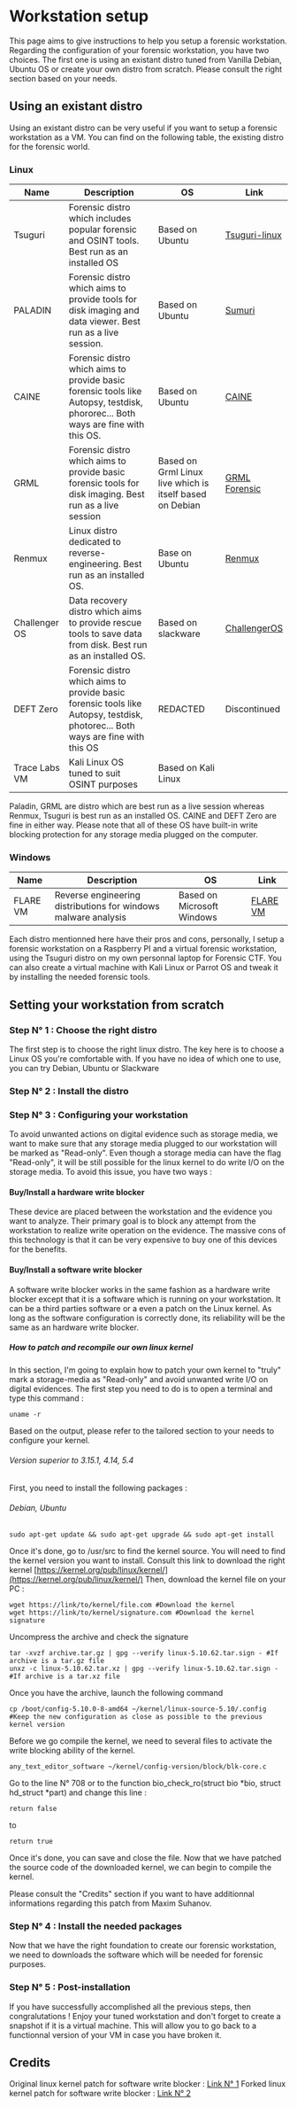 # Workstation setup
This page aims to give instructions to help you setup a forensic workstation.
Regarding the configuration of your forensic workstation, you have two choices. The first one is using an existant distro tuned from Vanilla Debian, Ubuntu OS or create your own distro from scratch. Please consult the right section based on your needs. 
## Using an existant distro
Using an existant distro can be very useful if you want to setup a forensic workstation as a VM. You can find on the following table, the existing distro for the forensic world.
### Linux
| Name    | Description | OS  | Link |
|---------|-------------|-----|------|
| Tsuguri |Forensic distro which includes popular forensic and OSINT tools. Best run as an installed OS     | Based on Ubuntu    |[Tsuguri-linux](https://tsurugi-linux.org/)      |
| PALADIN |Forensic distro which aims to provide tools for disk imaging and data viewer. Best run as a live session.   | Based on Ubuntu    |[Sumuri](https://sumuri.com)      |
| CAINE   |Forensic distro which aims to provide basic forensic tools like Autopsy, testdisk, phororec... Both ways are fine with this OS.  | Based on Ubuntu    |[CAINE](https://www.caine-live.net/)      |
|GRML     |Forensic distro which aims to provide basic forensic tools for disk imaging. Best run as a live session    | Based on Grml Linux live which is itself based on Debian|[GRML Forensic](https://grml-forensic.org/)|
|Renmux|Linux distro dedicated to reverse-engineering. Best run as an installed OS.| Base on Ubuntu|[Renmux](https://docs.remnux.org/)|
|Challenger OS|Data recovery distro which aims to provide rescue tools to save data from disk. Best run as an installed OS.|Based on slackware|[ChallengerOS](https://challengeros.com/)|
|DEFT Zero|Forensic distro which aims to provide basic forensic tools like Autopsy, testdisk, photorec... Both ways are fine with this OS   | REDACTED          |Discontinued|
|Trace Labs VM|Kali Linux OS tuned to suit OSINT purposes |Based on Kali Linux||
Paladin, GRML are distro which are best run as a live session whereas Renmux, Tsuguri is best run as an installed OS. CAINE and DEFT Zero are fine in either way. Please note that all of these OS have built-in write blocking protection for any storage media plugged on the computer. 
### Windows
| Name    | Description | OS  | Link |
|---------|-------------|-----|------|
| FLARE VM |Reverse engineering distributions for windows malware analysis     | Based on Microsoft Windows   |[FLARE VM]()      |


Each distro mentionned here have their pros and cons, personally, I setup a forensic workstation on a Raspberry PI and a virtual forensic workstation, using the Tsuguri distro on my own personnal laptop for Forensic CTF. You can also create a virtual machine with Kali Linux or Parrot OS and tweak it by installing the needed forensic tools. 

## Setting your workstation from scratch
### Step N° 1 : Choose the right distro
The first step is to choose the right linux distro. The key here is to choose a Linux OS you're comfortable with. If you have no idea of which one to use, you can try Debian, Ubuntu or Slackware
### Step N° 2 : Install the distro
### Step N° 3 : Configuring your workstation
To avoid unwanted actions on digital evidence such as storage media, we want to make sure that any storage media plugged to our workstation will be marked as "Read-only". Even though a storage media can have the flag "Read-only", it will be still possible for the linux kernel to do write I/O on the storage media. To avoid this issue, you have two ways : 
#### Buy/Install a hardware write blocker 
These device are placed between the workstation and the evidence you want to analyze. Their primary goal is to block any attempt from the workstation to realize write operation on the evidence. The massive cons of this technology is that it can be very expensive to buy one of this devices for the benefits.
#### Buy/Install a software write blocker 
A software write blocker works in the same fashion as a hardware write blocker except that it is a software which is running on your workstation. It can be a third parties software or a even a patch on the Linux kernel. As long as the software configuration is correctly done, its reliability will be the same as an hardware write blocker.
##### How to patch and recompile our own linux kernel
In this section, I'm going to explain how to patch your own kernel to "truly" mark a storage-media as "Read-only" and avoid unwanted write I/O on digital evidences.
The first step you need to do is to open a terminal and type this command :
```
uname -r
```
Based on the output, please refer to the tailored section to your needs to configure your kernel.
###### Version superior to 3.15.1, 4.14, 5.4
First, you need to install the following packages : 
###### Debian, Ubuntu
```
sudo apt-get update && sudo apt-get upgrade && sudo apt-get install 
```
Once it's done, go to /usr/src to find the kernel source. You will need to find the kernel version you want to install. Consult this link to download the right kernel [https://kernel.org/pub/linux/kernel/](https://kernel.org/pub/linux/kernel/)
Then, download the kernel file on your PC : 
```
wget https://link/to/kernel/file.com #Download the kernel
wget https://link/to/kernel/signature.com #Download the kernel signature
```
Uncompress the archive and check the signature 
```
tar -xvzf archive.tar.gz | gpg --verify linux-5.10.62.tar.sign - #If archive is a tar.gz file
unxz -c linux-5.10.62.tar.xz | gpg --verify linux-5.10.62.tar.sign - #If archive is a tar.xz file
```
Once you have the archive, launch the following command
```
cp /boot/config-5.10.0-8-amd64 ~/kernel/linux-source-5.10/.config #Keep the new configuration as close as possible to the previous kernel version
```
Before we go compile the kernel, we need to several files to activate the write blocking ability of the kernel.
```
any_text_editor_software ~/kernel/config-version/block/blk-core.c
```
Go to the line N° 708 or to the function bio_check_ro(struct bio \*bio, struct hd_struct \*part) and change this line : 
```
return false
```
to
```
return true
```
Once it's done, you can save and close the file.
Now that we have patched the source code of the downloaded kernel, we can begin to compile the kernel. 

Please consult the "Credits" section if you want to have additionnal informations regarding this patch from Maxim Suhanov.
### Step N° 4 : Install the needed packages
Now that we have the right foundation to create our forensic workstation, we need to downloads the software which will be needed for forensic purposes.
### Step N° 5 : Post-installation
If you have successfully accomplished all the previous steps, then congralutations ! Enjoy your tuned workstation and don't forget to create a snapshot if it is a virtual machine. This will allow you to go back to a functionnal version of your VM in case you have broken it. 
## Credits
Original linux kernel patch for software write blocker : [Link N° 1](https://github.com/msuhanov/Linux-write-blocker)
Forked linux kernel patch for software write blocker : [Link N° 2](https://github.com/vitaly-kamluk/Linux-write-blocker)